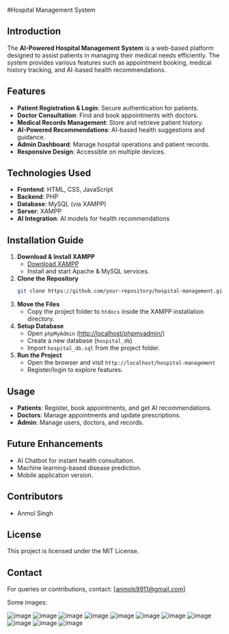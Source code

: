 #Hospital Management System


## Introduction

The **AI-Powered Hospital Management System** is a web-based platform designed to assist patients in managing their medical needs efficiently. The system provides various features such as appointment booking, medical history tracking, and AI-based health recommendations.

## Features

- **Patient Registration & Login**: Secure authentication for patients.
- **Doctor Consultation**: Find and book appointments with doctors.
- **Medical Records Management**: Store and retrieve patient history.
- **AI-Powered Recommendations**: AI-based health suggestions and guidance.
- **Admin Dashboard**: Manage hospital operations and patient records.
- **Responsive Design**: Accessible on multiple devices.

## Technologies Used

- **Frontend**: HTML, CSS, JavaScript
- **Backend**: PHP
- **Database**: MySQL (via XAMPP)
- **Server**: XAMPP
- **AI Integration**: AI models for health recommendations

## Installation Guide
1. **Download & Install XAMPP**
   - [Download XAMPP](https://www.apachefriends.org/index.html)
   - Install and start Apache & MySQL services.
2. **Clone the Repository**
   ```bash
   git clone https://github.com/your-repository/hospital-management.git
   ```
3. **Move the Files**
   - Copy the project folder to `htdocs` inside the XAMPP installation directory.
4. **Setup Database**
   - Open `phpMyAdmin` ([http://localhost/phpmyadmin/](http://localhost/phpmyadmin/))
   - Create a new database (`hospital_db`)
   - Import `hospital_db.sql` from the project folder.
5. **Run the Project**
   - Open the browser and visit `http://localhost/hospital-management`
   - Register/login to explore features.

## Usage

- **Patients**: Register, book appointments, and get AI recommendations.
- **Doctors**: Manage appointments and update prescriptions.
- **Admin**: Manage users, doctors, and records.

## Future Enhancements

- AI Chatbot for instant health consultation.
- Machine learning-based disease prediction.
- Mobile application version.

## Contributors

- Anmol Singh 



## License

This project is licensed under the MIT License.

## Contact

For queries or contributions, contact: [[anmols9911@gmail.com](mailto\:anmols9911@gmail.com)]


Some images:

![image](https://github.com/user-attachments/assets/0b698760-0bc9-44fc-8d77-21e8458a2db1)
![image](https://github.com/user-attachments/assets/c4594696-7a13-463a-b09e-38225f10d29c)
![image](https://github.com/user-attachments/assets/ebd68e12-2213-4936-bb82-b1d7c65fb4d4)
![image](https://github.com/user-attachments/assets/d60bff00-bc70-4730-87c3-b7dff1b11c58)
![image](https://github.com/user-attachments/assets/9a884913-128c-455b-b743-50fff52d2bc4)
![image](https://github.com/user-attachments/assets/a79f1c0e-da23-467b-b7ed-4e71560c7c7c)
![image](https://github.com/user-attachments/assets/ecc25400-76df-4ec3-9824-7f9312627d7a)
![image](https://github.com/user-attachments/assets/0ae3c14a-d1f4-4fe5-a7ed-12c5ad20cd03)
![image](https://github.com/user-attachments/assets/20c97e9e-9340-41fa-9cb5-94c9f71a0245)
![image](https://github.com/user-attachments/assets/b7f27474-3ff9-4642-98be-3c02824a8e7a)
![image](https://github.com/user-attachments/assets/016e0a84-7649-43cd-aafb-40eb39ad54e6)


 


